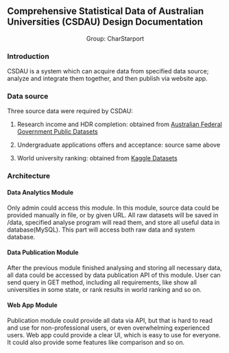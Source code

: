 ## Comprehensive Statistical Data of Australian Universities (CSDAU) Design Documentation

<center>Group: CharStarport</center>


### Introduction

CSDAU is a system which can acquire data from specified data source; analyze and integrate them together, and then publish via website app.

### Data source

Three source data were required by CSDAU:

1. Research income and HDR completion: obtained from [Australian Federal Government Public Datasets](https://data.gov.au/)

2. Undergraduate applications offers and acceptance: source same above

3. World university ranking: obtained from [Kaggle Datasets](https://www.kaggle.com/datasets)

### Architecture

#### Data Analytics Module

Only admin could access this module.  In this module, source data could be provided manually in file, or by given URL.  All raw datasets will be saved in /data, specified analyse program will read them, and store all useful data in database(MySQL).  This part will access both raw data and system database.

#### Data Publication Module

After the previous module finished analysing and storing all necessary data, all data could be accessed by data publication API of this module.  User can send query in GET method, including all requirements, like show all universities in some state, or rank results in world ranking and so on.

#### Web App Module

Publication module could provide all data via API, but that is hard to read and use for non-professional users, or even overwhelming experienced users.  Web app could provide a clear UI, which is easy to use for everyone.  It could also provide some features like comparison and so on.
